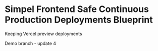 # Simpel Frontend Safe Continuous Production Deployments Blueprint

Keeping Vercel preview deployments

Demo branch - update 4

